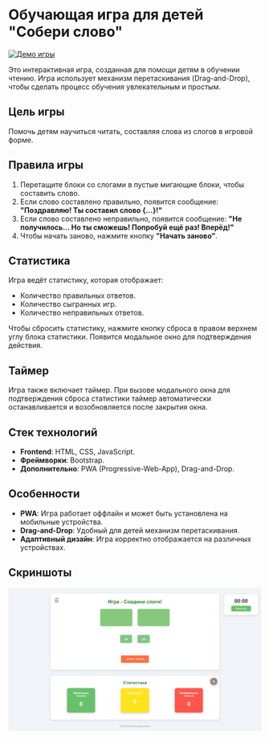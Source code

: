 # Обучающая игра для детей "Собери слово"

[![Демо игры](https://img.shields.io/badge/Play-Demo-brightgreen)](https://mihalkevitc.github.io/Words_game/)

Это интерактивная игра, созданная для помощи детям в обучении чтению. Игра использует механизм перетаскивания (Drag-and-Drop), чтобы сделать процесс обучения увлекательным и простым.

## Цель игры
Помочь детям научиться читать, составляя слова из слогов в игровой форме.

## Правила игры
1. Перетащите блоки со слогами в пустые мигающие блоки, чтобы составить слово.
2. Если слово составлено правильно, появится сообщение: **"Поздравляю! Ты составил слово {...}!"**
3. Если слово составлено неправильно, появится сообщение: **"Не получилось... Но ты сможешь! Попробуй ещё раз! Вперёд!"**
4. Чтобы начать заново, нажмите кнопку **"Начать заново"**.

## Статистика
Игра ведёт статистику, которая отображает:
- Количество правильных ответов.
- Количество сыгранных игр.
- Количество неправильных ответов.

Чтобы сбросить статистику, нажмите кнопку сброса в правом верхнем углу блока статистики. Появится модальное окно для подтверждения действия.

## Таймер
Игра также включает таймер. При вызове модального окна для подтверждения сброса статистики таймер автоматически останавливается и возобновляется после закрытия окна.

## Стек технологий
- **Frontend**: HTML, CSS, JavaScript.
- **Фреймворки**: Bootstrap.
- **Дополнительно**: PWA (Progressive-Web-App), Drag-and-Drop.

## Особенности
- **PWA**: Игра работает оффлайн и может быть установлена на мобильные устройства.
- **Drag-and-Drop**: Удобный для детей механизм перетаскивания.
- **Адаптивный дизайн**: Игра корректно отображается на различных устройствах.

## Скриншоты
![Главный экран](image.png)
